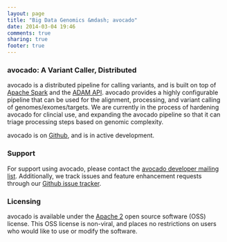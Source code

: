 ```yaml
---
layout: page
title: "Big Data Genomics &mdash; avocado"
date: 2014-03-04 19:46
comments: true
sharing: true
footer: true
---
```


### avocado: A Variant Caller, Distributed

avocado is a distributed pipeline for calling variants, and is built on top of [Apache Spark](http://spark.apache.org/)
and the [ADAM API](/projects/adam). avocado provides a highly configurable pipeline that can be
used for the alignment, processing, and variant calling of genomes/exomes/targets. We are currently
in the process of hardening avocado for clincial use, and expanding the avocado pipeline so that it
can triage processing steps based on genomic complexity.

avocado is on [Github](https://github.com/bigdatagenomics/avocado), and is in active development.

### Support

For support using avocado, please contact the [avocado developer mailing list](/mail/).
Additionally, we track issues and feature enhancement requests through our
[Github issue tracker](https://github.com/bigdatagenomics/avocado/issues).

### Licensing

avocado is available under the [Apache 2](http://www.apache.org/licenses/LICENSE-2.0.html)
open source software (OSS) license. This OSS license is non-viral, and places no restrictions on
users who would like to use or modify the software.
